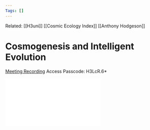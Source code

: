 ```yaml
---
Tags: []
---
```

Related: [[H3uni]] [[Cosmic Ecology Index]] [[Anthony Hodgeson]]
# Cosmogenesis and Intelligent Evolution

[Meeting Recording](https://us02web.zoom.us/rec/share/HqXbCIc9DFt9ZiwC7zYdEJttyUBcNelDOl4wwWHpOKyscZgX4_Wwwj-J6mBUuL2O.Ek5x6VJszjYNJL6K)
Access Passcode: H3LcR.6*

![](assets/CE-M8-Cosmogenesis-and-Intelligent-Evolution.pdf)